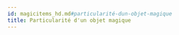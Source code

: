 ```yaml
---
id: magicitems_hd.md#particularité-dun-objet-magique
title: Particularité d'un objet magique
---
```


